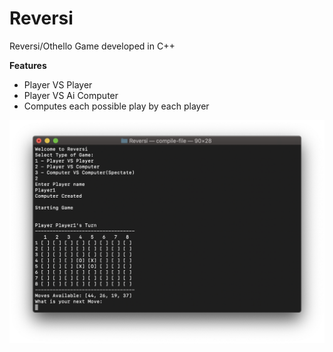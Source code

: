 # Reversi
Reversi/Othello Game developed in C++

**Features**
- Player VS Player
- Player VS Ai Computer
- Computes each possible play by each player

<p align="left">
<img src="Images/Terminal.png" width="550" title="Screenshot">
</p

